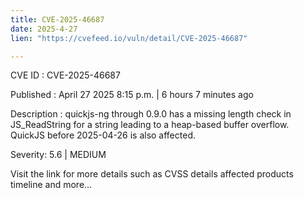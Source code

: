 ```yaml
---
title: CVE-2025-46687
date: 2025-4-27
lien: "https://cvefeed.io/vuln/detail/CVE-2025-46687"

---
```


CVE ID : CVE-2025-46687

Published :  April 27
2025
8:15 p.m. | 6 hours
7 minutes ago

Description : quickjs-ng through 0.9.0 has a missing length check in JS_ReadString for a string
leading to a heap-based buffer overflow. QuickJS before 2025-04-26 is also affected.

Severity: 5.6 | MEDIUM

Visit the link for more details
such as CVSS details
affected products
timeline
and more...
